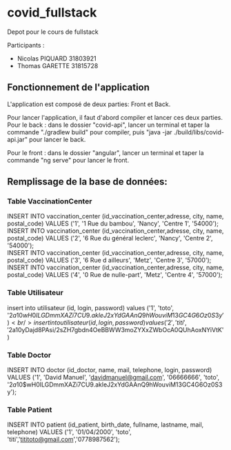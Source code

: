 # covid_fullstack
Depot pour le cours de fullstack


Participants :
- Nicolas PIQUARD 31803921
- Thomas GARETTE 31815728

## Fonctionnement de l'application

L'application est composé de deux parties: Front et Back.

Pour lancer l'application, il faut d'abord compiler et lancer ces deux parties.
Pour le back : dans le dossier "covid-api", lancer un terminal et taper la commande "./gradlew build" pour compiler, 
  puis "java -jar ./build/libs/covid-api.jar" pour lancer le back.
  
Pour le front : dans le dossier "angular", lancer un terminal et taper la commande "ng serve" pour lancer le front.

## Remplissage de la base de données:

### Table VaccinationCenter
INSERT INTO vaccination_center (id_vaccination_center,adresse, city, name, postal_code) VALUES ('1', '1 Rue du bambou', 'Nancy', 'Centre 1', '54000');
<br/>INSERT INTO vaccination_center (id_vaccination_center,adresse, city, name, postal_code) VALUES ('2', '6 Rue du général leclerc', 'Nancy', 'Centre 2', '54000');
<br/>INSERT INTO vaccination_center (id_vaccination_center,adresse, city, name, postal_code) VALUES ('3', '6 Rue d ailleurs', 'Metz', 'Centre 3', '57000');
<br/>INSERT INTO vaccination_center (id_vaccination_center,adresse, city, name, postal_code) VALUES ('4', '0 Rue de nulle-part', 'Metz', 'Centre 4', '57000');

### Table Utilisateur
insert into utilisateur (id, login, password) values ('1', 'toto', '$2a$10$wH0ILGDmmXAZi7CU9.akleJ2xYdGAAnQ9hWouviM13GC4G6Oz0S3y')
<br/>insert into utilisateur (id, login, password) values ('2', 'titi', '$2a$10$yDajd8PAsi/2sZH7gbdn4OeBBWW3moZYXxZWbOcA0QUhAoxNYiVtK')

### Table Doctor
INSERT INTO doctor (id_doctor, name, mail, telephone, login, password) VALUES ('1', 'David Manuel', 'davidmanuel@gmail.com', '06666666', 'toto', '$2a$10$wH0ILGDmmXAZi7CU9.akleJ2xYdGAAnQ9hWouviM13GC4G6Oz0S3y');

### Table Patient
INSERT INTO patient (id_patient, birth_date, fullname, lastname, mail, telephone) VALUES ('1', '01/04/2000', 'toto', 'titi','tititoto@gmail.com','0778987562');

